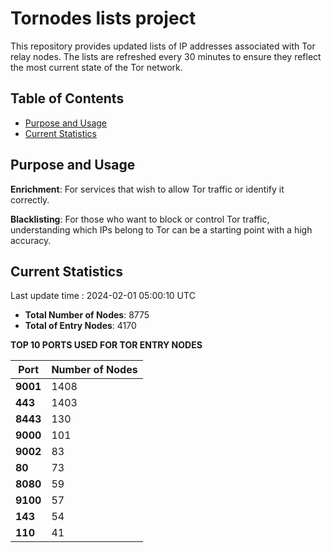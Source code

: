 # Tornodes lists project

This repository provides updated lists of IP addresses associated with Tor relay nodes. The lists are refreshed every 30 minutes to ensure they reflect the most current state of the Tor network.

## Table of Contents

- [Purpose and Usage](#purpose-and-usage)
- [Current Statistics](#current-statistics)


## Purpose and Usage

**Enrichment**: For services that wish to allow Tor traffic or identify it correctly.

**Blacklisting**: For those who want to block or control Tor traffic, understanding which IPs belong to Tor can be a starting point with a high accuracy.

## Current Statistics

Last update time : 2024-02-01 05:00:10 UTC

- **Total Number of Nodes**: 8775
- **Total of Entry Nodes**: 4170

**TOP 10 PORTS USED FOR TOR ENTRY NODES**

| **Port** | **Number of Nodes** |
|------|-----------------|
| **9001**   | 1408  |
| **443**   | 1403  |
| **8443**   | 130  |
| **9000**   | 101  |
| **9002**   | 83  |
| **80**   | 73  |
| **8080**   | 59  |
| **9100**   | 57  |
| **143**   | 54  |
| **110**   | 41  |

